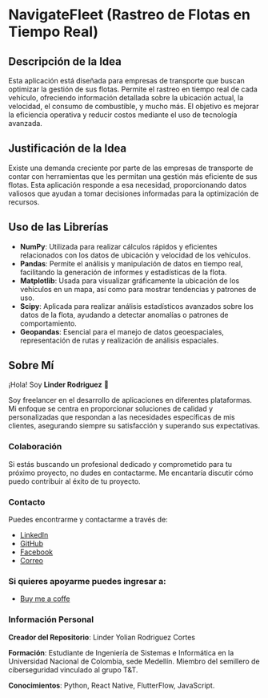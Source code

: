 # NavigateFleet (Rastreo de Flotas en Tiempo Real)

## Descripción de la Idea
Esta aplicación está diseñada para empresas de transporte que buscan optimizar la gestión de sus flotas. Permite el rastreo en tiempo real de cada vehículo, ofreciendo información detallada sobre la ubicación actual, la velocidad, el consumo de combustible, y mucho más. El objetivo es mejorar la eficiencia operativa y reducir costos mediante el uso de tecnología avanzada.

## Justificación de la Idea
Existe una demanda creciente por parte de las empresas de transporte de contar con herramientas que les permitan una gestión más eficiente de sus flotas. Esta aplicación responde a esa necesidad, proporcionando datos valiosos que ayudan a tomar decisiones informadas para la optimización de recursos.

## Uso de las Librerías

- **NumPy**: Utilizada para realizar cálculos rápidos y eficientes relacionados con los datos de ubicación y velocidad de los vehículos.
- **Pandas**: Permite el análisis y manipulación de datos en tiempo real, facilitando la generación de informes y estadísticas de la flota.
- **Matplotlib**: Usada para visualizar gráficamente la ubicación de los vehículos en un mapa, así como para mostrar tendencias y patrones de uso.
- **Scipy**: Aplicada para realizar análisis estadísticos avanzados sobre los datos de la flota, ayudando a detectar anomalías o patrones de comportamiento.
- **Geopandas**: Esencial para el manejo de datos geoespaciales, representación de rutas y realización de análisis espaciales.

## Sobre Mí

¡Hola! Soy **Linder Rodriguez** 👋

Soy freelancer en el desarrollo de aplicaciones en diferentes plataformas. Mi enfoque se centra en proporcionar soluciones de calidad y personalizadas que respondan a las necesidades específicas de mis clientes, asegurando siempre su satisfacción y superando sus expectativas.

### Colaboración

Si estás buscando un profesional dedicado y comprometido para tu próximo proyecto, no dudes en contactarme. Me encantaría discutir cómo puedo contribuir al éxito de tu proyecto.

### Contacto

Puedes encontrarme y contactarme a través de:

- [LinkedIn](http://www.linkedin.com/in/linder-yolian-rodriguez-cortes-05ba592b9)
- [GitHub](https://github.com/Yolian007)
- [Facebook](https://www.facebook.com/voy.lyrc/)
- [Correo](mailto:lirodriguezco@unal.edu.co)

### Si quieres apoyarme puedes ingresar a:
- [Buy me a coffe](https://www.buymeacoffee.com/yolian)

### Información Personal

**Creador del Repositorio**: Linder Yolian Rodriguez Cortes

**Formación**: Estudiante de Ingeniería de Sistemas e Informática en la Universidad Nacional de Colombia, sede Medellín. Miembro del semillero de ciberseguridad vinculado al grupo T&T.

**Conocimientos**: Python, React Native, FlutterFlow, JavaScript.

